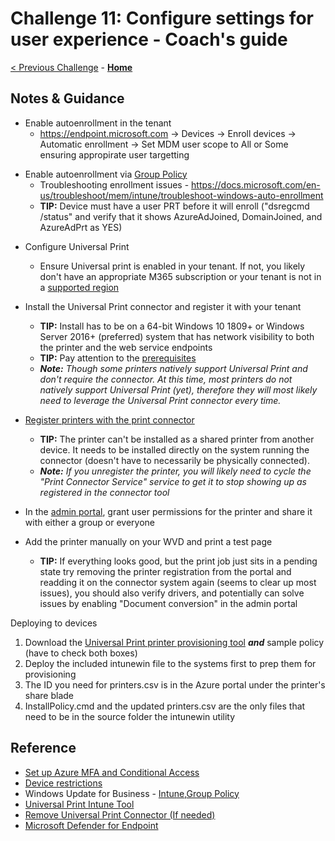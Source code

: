 # Challenge 11: Configure settings for user experience - Coach's guide

[< Previous Challenge](./10-Monitor-Manage-Performance-Health.md) - **[Home](README.md)**

## Notes & Guidance

* Enable autoenrollment in the tenant
    - https://endpoint.microsoft.com -> Devices -> Enroll devices -> Automatic enrollment -> Set MDM user scope to All or Some ensuring appropirate user targetting
    
- Enable autoenrollment via [Group Policy](https://docs.microsoft.com/en-us/windows/client-management/mdm/enroll-a-windows-10-device-automatically-using-group-policy)
    - Troubleshooting enrollment issues - https://docs.microsoft.com/en-us/troubleshoot/mem/intune/troubleshoot-windows-auto-enrollment
    - **TIP:** Device must have a user PRT before it will enroll ("dsregcmd /status" and verify that it shows AzureAdJoined, DomainJoined, and AzureAdPrt as YES)  

* Configure Universal Print
    - Ensure Universal print is enabled in your tenant. If not, you likely don't have an appropriate M365 subscription or your tenant is not in a [supported region](https://docs.microsoft.com/en-us/universal-print/fundamentals/universal-print-license#list-of-regions-where-universal-print-is-available)

* Install the Universal Print connector and register it with your tenant
    * **TIP:** Install has to be on a 64-bit Windows 10 1809+ or Windows Server 2016+ (preferred) system that has network visibility to both the printer and the web service endpoints
    * **TIP:** Pay attention to the [prerequisites](https://docs.microsoft.com/en-us/universal-print/fundamentals/universal-print-connector-installation)
    * ***Note:** Though some printers natively support Universal Print and don't require the connector.  At this time, most printers do not natively support Universal Print (yet), therefore they will most likely need to leverage the Universal Print connector every time.*
* [Register printers with the print connector](https://docs.microsoft.com/en-us/universal-print/fundamentals/universal-print-connector-printer-registration)
    * **TIP:** The printer can't be installed as a shared printer from another device.  It needs to be installed directly on the system running the connector (doesn't have to necessarily be physically connected).
    * ***Note:** If you unregister the printer, you will likely need to cycle the "Print Connector Service" service to get it to stop showing up as registered in the connector tool*

* In the [admin portal](https://portal.azure.com/#blade/Universal_Print/MainMenuBlade/Printers), grant user permissions for the printer and share it with either a group or everyone

* Add the printer manually on your WVD and print a test page
    * **TIP:** If everything looks good, but the print job just sits in a pending state try removing the printer registration from the portal and readding it on the connector system again (seems to clear up most issues), you should also verify drivers, and potentially can solve issues by enabling "Document conversion" in the admin portal

Deploying to devices

1. Download the [Universal Print printer provisioning tool](https://www.microsoft.com/en-us/download/details.aspx?id=101453) ***and*** sample policy (have to check both boxes)
1. Deploy the included intunewin file to the systems first to prep them for provisioning
1. The ID you need for printers.csv is in the Azure portal under the printer's share blade
1. InstallPolicy.cmd and the updated printers.csv are the only files that need to be in the source folder the intunewin utility

## Reference

- [Set up Azure MFA and Conditional Access](https://docs.microsoft.com/en-us/azure/virtual-desktop/set-up-mfa)
- [Device restrictions](https://docs.microsoft.com/en-us/mem/intune/configuration/device-restrictions-windows-10)
- Windows Update for Business - [Intune](https://docs.microsoft.com/en-us/windows/deployment/update/deploy-updates-intune),[Group Policy](https://docs.microsoft.com/en-us/windows/deployment/update/waas-wufb-group-policy)
- [Universal Print Intune Tool](https://docs.microsoft.com/en-us/universal-print/fundamentals/universal-print-intune-tool)
- [Remove Universal Print Connector (If needed)](https://docs.microsoft.com/en-us/universal-print/fundamentals/universal-print-remove-connector-howto)
- [Microsoft Defender for Endpoint](https://docs.microsoft.com/en-us/mem/configmgr/protect/deploy-use/defender-advanced-threat-protection#bkmk_any_os)
